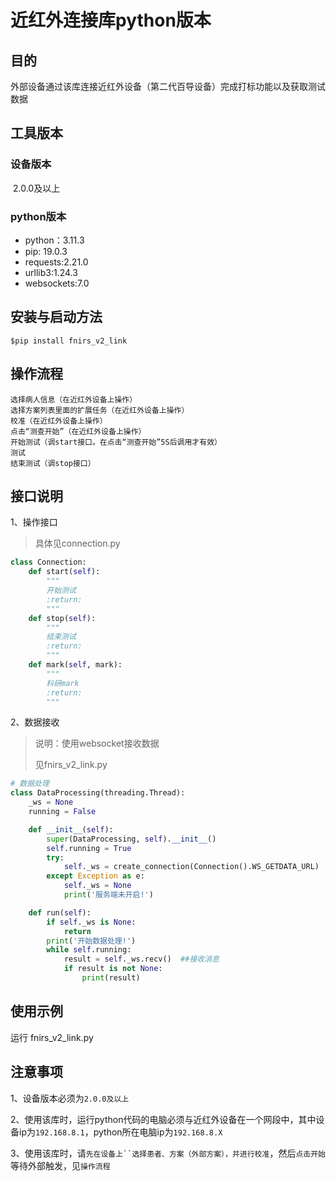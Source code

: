 近红外连接库python版本
==================

目的
-----
外部设备通过该库连接近红外设备（第二代百导设备）完成打标功能以及获取测试数据

## 工具版本

### 设备版本

​	2.0.0及以上

### python版本

- python：3.11.3
- pip:     19.0.3
- requests:2.21.0
- urllib3:1.24.3
- websockets:7.0

安装与启动方法
------------------
```
$pip install fnirs_v2_link
```

## 操作流程

```
选择病人信息（在近红外设备上操作）
选择方案列表里面的扩展任务（在近红外设备上操作）
校准（在近红外设备上操作）
点击“测查开始”（在近红外设备上操作）
开始测试（调start接口。在点击“测查开始”5S后调用才有效）
测试
结束测试（调stop接口）
```

## 接口说明

1、操作接口

> 具体见connection.py

```python
class Connection:
	def start(self):
        """
        开始测试
        :return:
        """
    def stop(self):
        """
        结束测试
        :return:
        """
    def mark(self, mark):
        """
        科研mark
        :return:
        """    
```

2、数据接收

> 说明：使用websocket接收数据
>
> 见fnirs_v2_link.py

```python
# 数据处理
class DataProcessing(threading.Thread):
    _ws = None
    running = False

    def __init__(self):
        super(DataProcessing, self).__init__()
        self.running = True
        try:
            self._ws = create_connection(Connection().WS_GETDATA_URL)
        except Exception as e:
            self._ws = None
            print('服务端未开启!')

    def run(self):
        if self._ws is None:
            return
        print('开始数据处理!')
        while self.running:
            result = self._ws.recv()  ##接收消息
            if result is not None:
                print(result)
```

## 使用示例

运行 fnirs_v2_link.py

## 注意事项

1、设备版本必须为`2.0.0及以上`

2、使用该库时，运行python代码的电脑必须与近红外设备在一个网段中，其中设备ip为`192.168.8.1`，python所在电脑ip为`192.168.8.X`

3、使用该库时，请`先在设备上``选择患者、方案（外部方案），并进行校准`，然后`点击开始`等待外部触发，见`操作流程`

